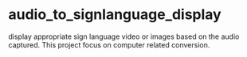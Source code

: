 # audio_to_signlanguage_display
display appropriate sign language video or images based on the audio captured. This project focus on computer related conversion.
